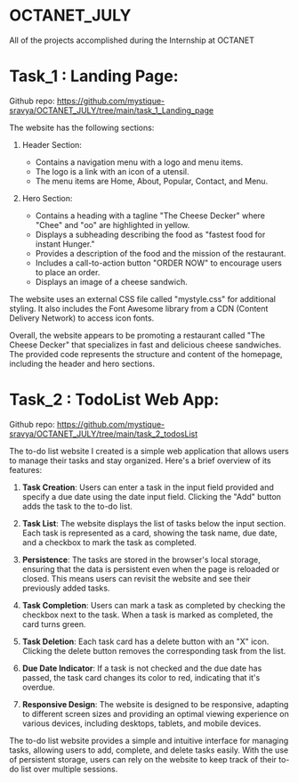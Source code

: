 # OCTANET_JULY
All of the projects accomplished during the Internship at OCTANET

# Task_1 : Landing Page:
Github repo: https://github.com/mystique-sravya/OCTANET_JULY/tree/main/task_1_Landing_page

The website has the following sections:

1. Header Section:
   - Contains a navigation menu with a logo and menu items.
   - The logo is a link with an icon of a utensil.
   - The menu items are Home, About, Popular, Contact, and Menu.

2. Hero Section:
   - Contains a heading with a tagline "The Cheese Decker" where "Chee" and "oo" are highlighted in yellow.
   - Displays a subheading describing the food as "fastest food for instant Hunger."
   - Provides a description of the food and the mission of the restaurant.
   - Includes a call-to-action button "ORDER NOW" to encourage users to place an order.
   - Displays an image of a cheese sandwich.

The website uses an external CSS file called "mystyle.css" for additional styling. It also includes the Font Awesome library from a CDN (Content Delivery Network) to access icon fonts.

Overall, the website appears to be promoting a restaurant called "The Cheese Decker" that specializes in fast and delicious cheese sandwiches. The provided code represents the structure and content of the homepage, including the header and hero sections.

# Task_2 : TodoList Web App:
Github repo: https://github.com/mystique-sravya/OCTANET_JULY/tree/main/task_2_todosList

The to-do list website I created is a simple web application that allows users to manage their tasks and stay organized. Here's a brief overview of its features:

1. **Task Creation**: Users can enter a task in the input field provided and specify a due date using the date input field. Clicking the "Add" button adds the task to the to-do list.

2. **Task List**: The website displays the list of tasks below the input section. Each task is represented as a card, showing the task name, due date, and a checkbox to mark the task as completed.

3. **Persistence**: The tasks are stored in the browser's local storage, ensuring that the data is persistent even when the page is reloaded or closed. This means users can revisit the website and see their previously added tasks.

4. **Task Completion**: Users can mark a task as completed by checking the checkbox next to the task. When a task is marked as completed, the card turns green.

5. **Task Deletion**: Each task card has a delete button with an "X" icon. Clicking the delete button removes the corresponding task from the list.

6. **Due Date Indicator**: If a task is not checked and the due date has passed, the task card changes its color to red, indicating that it's overdue.

7. **Responsive Design**: The website is designed to be responsive, adapting to different screen sizes and providing an optimal viewing experience on various devices, including desktops, tablets, and mobile devices.

The to-do list website provides a simple and intuitive interface for managing tasks, allowing users to add, complete, and delete tasks easily. With the use of persistent storage, users can rely on the website to keep track of their to-do list over multiple sessions.
